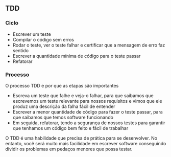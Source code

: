 ## TDD

### Ciclo
 * Escrever um teste
 * Compilar o código sem erros
 * Rodar o teste, ver o teste falhar e certificar que a mensagem de erro faz sentido
 * Escrever a quantidade mínima de código para o teste passar
 * Refatorar

### Processo
O processo TDD e por que as etapas são importantes
 * Escreva um teste que falhe e veja-o falhar, para que saibamos que escrevemos um teste relevante para nossos
   requisitos e vimos que ele produz uma descrição da falha fácil de entender
 * Escrever a menor quantidade de código para fazer o teste passar, para que saibamos que temos software funcionando
 * Em seguida, refatorar, tendo a segurança de nossos testes para garantir que tenhamos um código bem feito e fácil de 
   trabalhar

O TDD é uma habilidade que precisa de prática para se desenvolver. No entanto, você será muito mais facilidade em 
escrever software conseguindo dividir os problemas em pedaços menores que possa testar.
